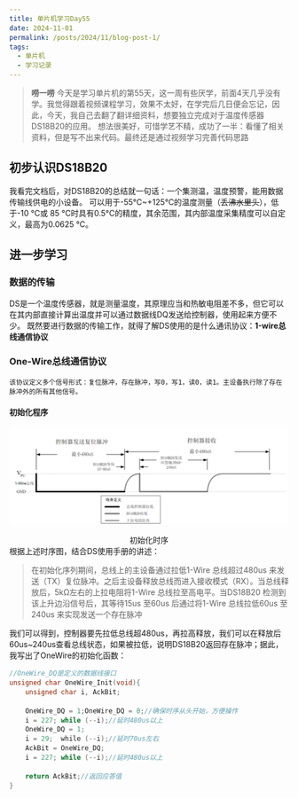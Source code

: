 ```yaml
---
title: 单片机学习Day55
date: 2024-11-01
permalink: /posts/2024/11/blog-post-1/
tags:
  - 单片机
  - 学习记录
---
```


> **唠一唠**
> 今天是学习单片机的第55天，这一周有些厌学，前面4天几乎没有学。我觉得跟着视频课程学习，效果不太好，在学完后几日便会忘记，因此，今天，我自己去翻了翻详细资料，想要独立完成对于温度传感器DS18B20的应用。
> 想法很美好，可惜学艺不精，成功了一半：看懂了相关资料，但是写不出来代码。最终还是通过视频学习完善代码思路

##  初步认识DS18B20
我看完文档后，对DS18B20的总结就一句话：一个集测温，温度预警，能用数据传输线供电的小设备。
可以用于-55°C~+125°C的温度测量（~~丢沸水里头~~），低于-10 °C或 85 °C时具有0.5°C的精度，其余范围，其内部温度采集精度可以自定义，最高为0.0625 °C。
## 进一步学习
### 数据的传输
DS是一个温度传感器，就是测量温度，其原理应当和热敏电阻差不多，但它可以在其内部直接计算出温度并可以通过数据线DQ发送给控制器，使用起来方便不少。
既然要进行数据的传输工作，就得了解DS使用的是什么通讯协议：**1-wire总线通信协议**
### One-Wire总线通信协议
`该协议定义多个信号形式：复位脉冲，存在脉冲，写0，写1，读0，读1。主设备执行除了存在脉冲外的所有其他信号。`
#### 初始化程序
![初始化时序](../images/单片机Day55_1.png "初始化时序")


<center>初始化时序</center>
根据上述时序图，结合DS使用手册的讲述：


>在初始化序列期间，总线上的主设备通过拉低1-Wire 总线超过480us 来发送（TX）复位脉冲。之后主设备释放总线而进入接收模式（RX）。当总线释放后，5kΩ左右的上拉电阻将1-Wire 总线拉至高电平。当DS18B20 检测到该上升边沿信号后，其等待15us 至60us 后通过将1-Wire 总线拉低60us 至240us 来实现发送一个存在脉冲

我们可以得到，控制器要先拉低总线超480us，再拉高释放，我们可以在释放后60us~240us查看总线状态，如果被拉低，说明DS18B20返回存在脉冲；据此，我写出了OneWire的初始化函数：
```C
//OneWire_DQ是定义的数据线接口
unsigned char OneWire_Init(void){
    unsigned char i, AckBit;
    
    OneWire_DQ = 1;OneWire_DQ = 0;//确保时序从头开始，方便操作
	i = 227; while (--i);//延时480us以上
    OneWire_DQ = 1;
    i = 29;  while (--i);//延时70us左右
    AckBit = OneWire_DQ;
    i = 227; while (--i);//延时480us以上
    
    return AckBit;//返回应答值
}
```
